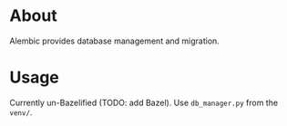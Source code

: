 # About

Alembic provides database management and migration.

# Usage

Currently un-Bazelified (TODO: add Bazel). Use `db_manager.py` from the `venv/`.
